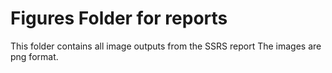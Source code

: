 # Figures Folder for reports
This folder contains all image outputs from the SSRS report
The images are png format.

